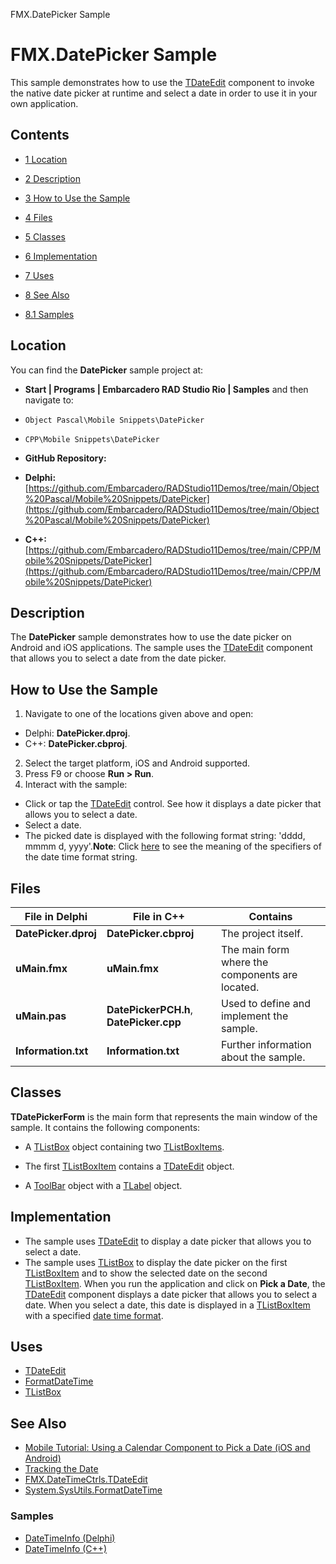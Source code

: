 FMX.DatePicker Sample[]()
# FMX.DatePicker Sample 


This sample demonstrates how to use the [TDateEdit](http://docwiki.embarcadero.com/Libraries/en/FMX.DateTimeCtrls.TDateEdit) component to invoke the native date picker at runtime and select a date in order to use it in your own application.
## Contents



* [1 Location](#Location)
* [2 Description](#Description)
* [3 How to Use the Sample](#How_to_Use_the_Sample)
* [4 Files](#Files)
* [5 Classes](#Classes)
* [6 Implementation](#Implementation)
* [7 Uses](#Uses)
* [8 See Also](#See_Also)

* [8.1 Samples](#Samples)


## Location 

You can find the **DatePicker** sample project at:
* **Start | Programs | Embarcadero RAD Studio Rio | Samples** and then navigate to:

* `Object Pascal\Mobile Snippets\DatePicker`
* `CPP\Mobile Snippets\DatePicker`

* **GitHub Repository:**

* **Delphi:**[https://github.com/Embarcadero/RADStudio11Demos/tree/main/Object%20Pascal/Mobile%20Snippets/DatePicker](https://github.com/Embarcadero/RADStudio11Demos/tree/main/Object%20Pascal/Mobile%20Snippets/DatePicker)
* **C++:**[https://github.com/Embarcadero/RADStudio11Demos/tree/main/CPP/Mobile%20Snippets/DatePicker](https://github.com/Embarcadero/RADStudio11Demos/tree/main/CPP/Mobile%20Snippets/DatePicker)

## Description 

The **DatePicker** sample demonstrates how to use the date picker on Android and iOS applications. The sample uses the [TDateEdit](http://docwiki.embarcadero.com/Libraries/en/FMX.DateTimeCtrls.TDateEdit) component that allows you to select a date from the date picker.
## How to Use the Sample 


1.  Navigate to one of the locations given above and open:

*  Delphi: **DatePicker.dproj**.
*  C++: **DatePicker.cbproj**.

2.  Select the target platform, iOS and Android supported.
3.  Press F9 or choose **Run > Run**.
4.  Interact with the sample:

*  Click or tap the [TDateEdit](http://docwiki.embarcadero.com/Libraries/en/FMX.DateTimeCtrls.TDateEdit) control. See how it displays a date picker that allows you to select a date.
*  Select a date.
*  The picked date is displayed with the following format string: 'dddd, mmmm d, yyyy'.**Note**: Click [here](http://docwiki.embarcadero.com/Libraries/en/System.SysUtils.FormatDateTime) to see the meaning of the specifiers of the date time format string.

## Files 



|**File in Delphi**  |**File in C++**                        |**Contains**                                   |
|--------------------|---------------------------------------|-----------------------------------------------|
|**DatePicker.dproj**|**DatePicker.cbproj**                  |The project itself.                            |
|**uMain.fmx**       |**uMain.fmx**                          |The main form where the components are located.|
|**uMain.pas**       |**DatePickerPCH.h**, **DatePicker.cpp**|Used to define and implement the sample.       |
|**Information.txt** |**Information.txt**                    |Further information about the sample.          |


## Classes 

**TDatePickerForm** is the main form that represents the main window of the sample. It contains the following components:
*  A [TListBox](http://docwiki.embarcadero.com/Libraries/en/FMX.ListBox.TListBox) object containing two [TListBoxItems](http://docwiki.embarcadero.com/Libraries/en/FMX.ListBox.TListBoxItem).

*  The first [TListBoxItem](http://docwiki.embarcadero.com/Libraries/en/FMX.ListBox.TListBoxItem) contains a [TDateEdit](http://docwiki.embarcadero.com/Libraries/en/FMX.DateTimeCtrls.TDateEdit) object.

*  A [ToolBar](http://docwiki.embarcadero.com/Libraries/en/FMX.StdCtrls.TToolBar) object with a [TLabel](http://docwiki.embarcadero.com/Libraries/en/FMX.StdCtrls.TLabel) object.

## Implementation 


*  The sample uses [TDateEdit](http://docwiki.embarcadero.com/Libraries/en/FMX.DateTimeCtrls.TDateEdit) to display a date picker that allows you to select a date.
*  The sample uses [TListBox](http://docwiki.embarcadero.com/Libraries/en/FMX.ListBox.TListBox) to display the date picker on the first [TListBoxItem](http://docwiki.embarcadero.com/Libraries/en/FMX.ListBox.TListBoxItem) and to show the selected date on the second [TListBoxItem](http://docwiki.embarcadero.com/Libraries/en/FMX.ListBox.TListBoxItem).
When you run the application and click on **Pick a Date**, the [TDateEdit](http://docwiki.embarcadero.com/Libraries/en/FMX.DateTimeCtrls.TDateEdit) component displays a date picker that allows you to select a date. When you select a date, this date is displayed in a [TListBoxItem](http://docwiki.embarcadero.com/Libraries/en/FMX.ListBox.TListBoxItem) with a specified [date time format](http://docwiki.embarcadero.com/Libraries/en/System.SysUtils.FormatDateTime). 
## Uses 


* [TDateEdit](http://docwiki.embarcadero.com/Libraries/en/FMX.DateTimeCtrls.TDateEdit)
* [FormatDateTime](http://docwiki.embarcadero.com/Libraries/en/System.SysUtils.FormatDateTime)
* [TListBox](http://docwiki.embarcadero.com/Libraries/en/FMX.ListBox.TListBox)

## See Also 


* [Mobile Tutorial: Using a Calendar Component to Pick a Date (iOS and Android)](http://docwiki.embarcadero.com/RADStudio/en/Mobile_Tutorial:_Using_a_Calendar_Component_to_Pick_a_Date_(iOS_and_Android))
* [Tracking the Date](http://docwiki.embarcadero.com/RADStudio/en/Tracking_the_Date)
* [FMX.DateTimeCtrls.TDateEdit](http://docwiki.embarcadero.com/Libraries/en/FMX.DateTimeCtrls.TDateEdit)
* [System.SysUtils.FormatDateTime](http://docwiki.embarcadero.com/Libraries/en/System.SysUtils.FormatDateTime)

### Samples 


* [DateTimeInfo (Delphi)](http://docwiki.embarcadero.com/CodeExamples/en/DateTimeInfo_%28Delphi%29)
* [DateTimeInfo (C++)](http://docwiki.embarcadero.com/CodeExamples/en/DateTimeInfo_%28C%2B%2B%29)





